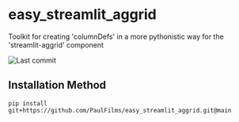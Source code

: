 # easy_streamlit_aggrid
Toolkit for creating 'columnDefs' in a more pythonistic way for the 'streamlit-aggrid' component

![Last commit](https://img.shields.io/github/last-commit/PaulFilms/easy_streamlit_aggrid?label=Last_Commit)


## Installation Method

   ```plaintext
   pip install git+https://github.com/PaulFilms/easy_streamlit_aggrid.git@main
   ```

